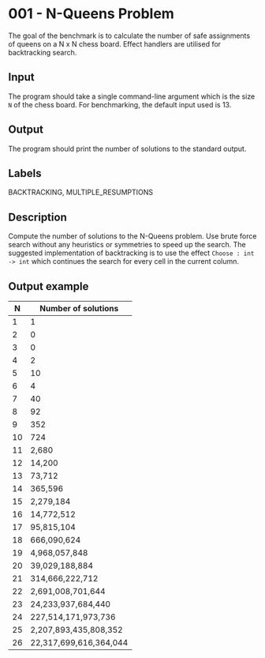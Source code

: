 # 001 - N-Queens Problem

The goal of the benchmark is to calculate the number of safe assignments of
queens on a N x N chess board. Effect handlers are utilised for backtracking
search.

## Input

The program should take a single command-line argument which is the
size `N` of the chess board. For benchmarking, the default input used is 13.

## Output

The program should print the number of solutions to the standard
output.

## Labels

BACKTRACKING, MULTIPLE_RESUMPTIONS

## Description

Compute the number of solutions to the N-Queens problem.
Use brute force search without any heuristics or symmetries to speed up the search.
The suggested implementation of backtracking is to use the effect `Choose : int -> int`
which continues the search for every cell in the current column.

## Output example

| N | Number of solutions |
|---|---------------------|
| 1 | 1 |
| 2 | 0 |
| 3 | 0 |
| 4 | 2 |
| 5 | 10 |
| 6 | 4 |
| 7 | 40 |
| 8 | 92 |
| 9 | 352 |
| 10 | 724 |
| 11 | 2,680 |
| 12 | 14,200 |
| 13 | 73,712 |
| 14 | 365,596 |
| 15 | 2,279,184 |
| 16 | 14,772,512 |
| 17 | 95,815,104 |
| 18 | 666,090,624 |
| 19 | 4,968,057,848 |
| 20 | 39,029,188,884 |
| 21 | 314,666,222,712 |
| 22 | 2,691,008,701,644 |
| 23 | 24,233,937,684,440 |
| 24 | 227,514,171,973,736 |
| 25 | 2,207,893,435,808,352 |
| 26 | 22,317,699,616,364,044 |
